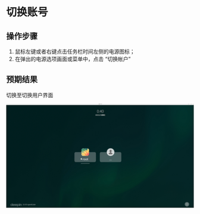# 切换账号

## 操作步骤

1. 鼠标左键或者右键点击任务栏时间左侧的电源图标；
2. 在弹出的电源选项画面或菜单中，点击 “切换帐户”

## 预期结果

切换至切换用户界面

![切换账号.png](../img/切换账号.png)
